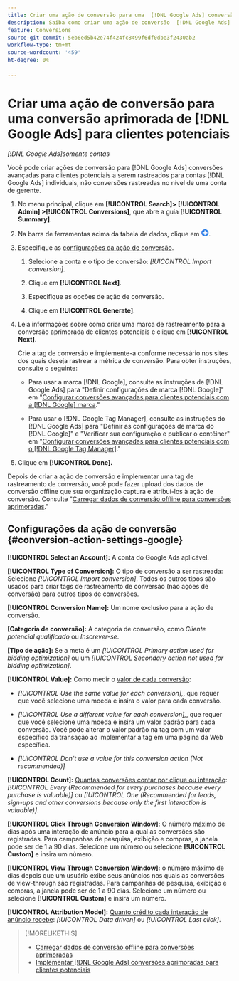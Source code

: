 ```yaml
---
title: Criar uma ação de conversão para uma  [!DNL Google Ads] conversão aprimorada para clientes potenciais
description: Saiba como criar uma ação de conversão  [!DNL Google Ads]  para uma conversão aprimorada de clientes potenciais.
feature: Conversions
source-git-commit: 5eb6ed5b42e74f424fc8499f6df0dbe3f2430ab2
workflow-type: tm+mt
source-wordcount: '459'
ht-degree: 0%

---
```


# Criar uma ação de conversão para uma conversão aprimorada de [!DNL Google Ads] para clientes potenciais

*[!DNL Google Ads]somente contas*

Você pode criar ações de conversão para [!DNL Google Ads] conversões avançadas para clientes potenciais a serem rastreados para contas [!DNL Google Ads] individuais, não conversões rastreadas no nível de uma conta de gerente.

1. No menu principal, clique em **[!UICONTROL Search]> [!UICONTROL Admin] >[!UICONTROL Conversions]**, que abre a guia **[!UICONTROL Summary]**.

1. Na barra de ferramentas acima da tabela de dados, clique em ![Criar](/help/search-social-commerce/assets/add.png "Criar").

1. Especifique as [configurações da ação de conversão](#conversion-action-settings-google).

   1. Selecione a conta e o tipo de conversão: *[!UICONTROL Import conversion]*.

   1. Clique em **[!UICONTROL Next]**.

   1. Especifique as opções de ação de conversão.

   1. Clique em **[!UICONTROL Generate]**.

1. Leia informações sobre como criar uma marca de rastreamento para a conversão aprimorada de clientes potenciais e clique em **[!UICONTROL Next]**.

   Crie a tag de conversão e implemente-a conforme necessário nos sites dos quais deseja rastrear a métrica de conversão. Para obter instruções, consulte o seguinte:

   * Para usar a marca [!DNL Google], consulte as instruções de [!DNL Google Ads] para &quot;Definir configurações de marca [!DNL Google]&quot; em &quot;[Configurar conversões avançadas para clientes potenciais com a  [!DNL Google] marca](https://support.google.com/google-ads/answer/11347292).&quot;

   * Para usar o [!DNL Google Tag Manager], consulte as instruções do [!DNL Google Ads] para &quot;Definir as configurações de marca do [!DNL Google]&quot; e &quot;Verificar sua configuração e publicar o contêiner&quot; em &quot;[Configurar conversões avançadas para clientes potenciais com o  [!DNL Google Tag Manager]](https://support.google.com/google-ads/answer/11021502?#configure).&quot;

1. Clique em **[!UICONTROL Done].**

Depois de criar a ação de conversão e implementar uma tag de rastreamento de conversão, você pode fazer upload dos dados de conversão offline que sua organização captura e atribuí-los à ação de conversão. Consulte &quot;[Carregar dados de conversão offline para conversões aprimoradas](/help/search-social-commerce/admin/conversion-metrics/upload-data-offline-conversions.md).&quot;

## Configurações da ação de conversão {#conversion-action-settings-google}

**[!UICONTROL Select an Account]:** A conta do Google Ads aplicável.

**[!UICONTROL Type of Conversion]:** O tipo de conversão a ser rastreada: Selecione *[!UICONTROL Import conversion]*. Todos os outros tipos são usados para criar tags de rastreamento de conversão (não ações de conversão) para outros tipos de conversões.

**[!UICONTROL Conversion Name]:** Um nome exclusivo para a ação de conversão.

**\[Categoria de conversão\]:** A categoria de conversão, como *Cliente potencial qualificado* ou *Inscrever-se*.

**\[Tipo de ação\]:** Se a meta é um *[!UICONTROL Primary action used for bidding optimization]* ou um *[!UICONTROL Secondary action not used for bidding optimization]*.

**[!UICONTROL Value]:** Como medir o [valor de cada conversão](https://support.google.com/google-ads/answer/13064207):

* *[!UICONTROL Use the same value for each conversion],*, que requer que você selecione uma moeda e insira o valor para cada conversão.

* *[!UICONTROL Use a different value for each conversion],*, que requer que você selecione uma moeda e insira um valor padrão para cada conversão. Você pode alterar o valor padrão na tag com um valor específico da transação ao implementar a tag em uma página da Web específica.

* *[!UICONTROL Don't use a value for this conversion action (Not recommended)]*

**[!UICONTROL Count]:** [Quantas conversões contar por clique ou interação](https://support.google.com/google-ads/answer/3438531): *[!UICONTROL Every (Recommended for every purchases because every purchase is valuable)]* ou *[!UICONTROL One (Recommended for leads, sign-ups and other conversions because only the first interaction is valuable)]*.

**[!UICONTROL Click Through Conversion Window]:** O número máximo de dias após uma interação de anúncio para a qual as conversões são registradas. Para campanhas de pesquisa, exibição e compras, a janela pode ser de 1 a 90 dias. Selecione um número ou selecione **[!UICONTROL Custom]** e insira um número.

**[!UICONTROL View Through Conversion Window]:** o número máximo de dias depois que um usuário exibe seus anúncios nos quais as conversões de view-through são registradas. Para campanhas de pesquisa, exibição e compras, a janela pode ser de 1 a 90 dias. Selecione um número ou selecione **[!UICONTROL Custom]** e insira um número.

**[!UICONTROL Attribution Model]:** [Quanto crédito cada interação de anúncio recebe](https://support.google.com/google-ads/answer/6259715?sjid=8211249329930775138): *[!UICONTROL Data driven]* ou *[!UICONTROL Last click]*.

>[!MORELIKETHIS]
>
>* [Carregar dados de conversão offline para conversões aprimoradas](/help/search-social-commerce/admin/conversion-metrics/upload-data-offline-conversions.md)
>* [Implementar [!DNL Google Ads] conversões aprimoradas para clientes potenciais](/help/search-social-commerce/campaign-management/special-workflows/google-enhanced-conversions-leads.md)

